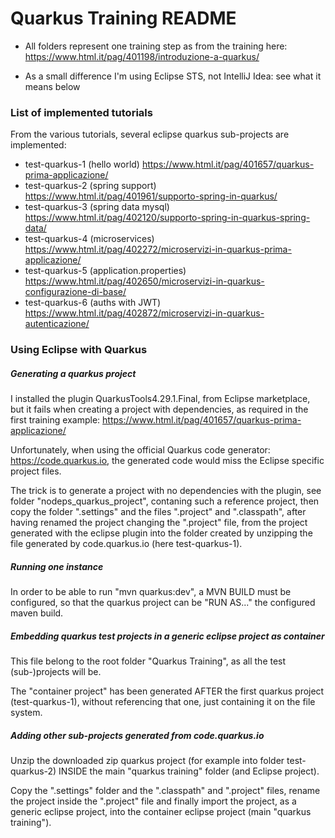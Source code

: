 
# Quarkus Training README

 - All folders represent one training step as from the training here:
https://www.html.it/pag/401198/introduzione-a-quarkus/

 - As a small difference I'm using Eclipse STS, not IntelliJ Idea:
see what it means below


### List of implemented tutorials

From the various tutorials, several eclipse quarkus sub-projects are implemented:

 - test-quarkus-1 (hello world) https://www.html.it/pag/401657/quarkus-prima-applicazione/
 - test-quarkus-2 (spring support) https://www.html.it/pag/401961/supporto-spring-in-quarkus/
 - test-quarkus-3 (spring data mysql) https://www.html.it/pag/402120/supporto-spring-in-quarkus-spring-data/
 - test-quarkus-4 (microservices) https://www.html.it/pag/402272/microservizi-in-quarkus-prima-applicazione/
 - test-quarkus-5 (application.properties) https://www.html.it/pag/402650/microservizi-in-quarkus-configurazione-di-base/
 - test-quarkus-6 (auths with JWT) https://www.html.it/pag/402872/microservizi-in-quarkus-autenticazione/


### Using Eclipse with Quarkus


##### Generating a quarkus project

I installed the plugin QuarkusTools4.29.1.Final, from Eclipse marketplace,
but it fails when creating a project with dependencies, as required in the first training example:
https://www.html.it/pag/401657/quarkus-prima-applicazione/

Unfortunately, when using the official Quarkus code generator: https://code.quarkus.io,
the generated code would miss the Eclipse specific project files.

The trick is to generate a project with no dependencies with the plugin,
see folder "nodeps_quarkus_project", contaning such a reference project,
then copy the folder ".settings" and the files ".project" and ".classpath",
after having renamed the project changing the ".project" file,
from the project generated with the eclipse plugin into the folder created by unzipping the file 
generated by code.quarkus.io (here test-quarkus-1).


##### Running one instance

In order to be able to run "mvn quarkus:dev", a MVN BUILD must be configured, 
so that the quarkus project can be "RUN AS..." the configured maven build.


##### Embedding quarkus test projects in a generic eclipse project as container

This file belong to the root folder "Quarkus Training", as all the test (sub-)projects will be.

The "container project" has been generated AFTER the first quarkus project (test-quarkus-1), without referencing that one, just containing it on the file system.


##### Adding other sub-projects generated from code.quarkus.io

Unzip the downloaded zip quarkus project (for example into folder test-quarkus-2) 
INSIDE the main "quarkus training" folder (and Eclipse project).

Copy the ".settings" folder and the ".classpath" and ".project" files,
rename the project inside the ".project" file and finally import the project,
as a generic eclipse project, into the container eclipse project (main "quarkus training").

